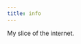 ```yaml
---
title: info
---
```


<!-- I am a front-end web developer. I used to be a web designer too, but now I concentrate on the code. -->
My slice of the internet.